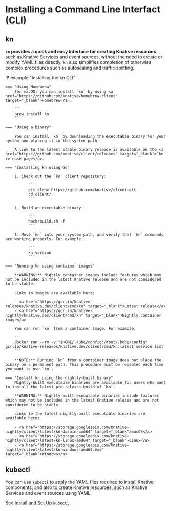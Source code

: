 # Installing a Command Line Interfact (CLI)

## kn

**`kn` provides a quick and easy interface for creating Knative resources** such as Knative Services and event sources, without the need to create or modify YAML files directly. `kn` also simplifies completion of otherwise complex procedures such as autoscaling and traffic splitting.



!!! example "Installing the kn CLI"

    === "Using Homebrew"
        For macOS, you can install `kn` by using <a href="https://github.com/knative/homebrew-client" target="_blank">Homebrew</a>.

        ```
        brew install kn
        ```

    === "Using a binary"

        You can install `kn` by downloading the executable binary for your system and placing it in the system path.

        A link to the latest stable binary release is available on the <a href="https://github.com/knative/client/releases" target="_blank">`kn` release page</a>.

    === "Installing kn using Go"

        1. Check out the `kn` client repository:

              ```
              git clone https://github.com/knative/client.git
              cd client/
              ```

        1. Build an executable binary:

              ```
              hack/build.sh -f
              ```

        1. Move `kn` into your system path, and verify that `kn` commands are working properly. For example:

              ```
              kn version
              ```

    === "Running kn using container images"

        **WARNING:** Nightly container images include features which may not be included in the latest Knative release and are not considered to be stable.

        Links to images are available here:

        - <a href="https://gcr.io/knative-releases/knative.dev/client/cmd/kn" target="_blank">Latest release</a>
        - <a href="https://gcr.io/knative-nightly/knative.dev/client/cmd/kn" target="_blank">Nightly container image</a>

        You can run `kn` from a container image. For example:

        ```
        docker run --rm -v "$HOME/.kube/config:/root/.kube/config" gcr.io/knative-releases/knative.dev/client/cmd/kn:latest service list
        ```

        **NOTE:** Running `kn` from a container image does not place the binary on a permanent path. This procedure must be repeated each time you want to use `kn`.

    === "Install kn using the nightly-built binary"
        Nightly-built executable binaries are available for users who want to install the latest pre-release build of `kn`.

        **WARNING:** Nightly-built executable binaries include features which may not be included in the latest Knative release and are not considered to be stable.

        Links to the latest nightly-built executable binaries are available here:

        - <a href="https://storage.googleapis.com/knative-nightly/client/latest/kn-darwin-amd64" target="_blank">macOS</a>
        - <a href="https://storage.googleapis.com/knative-nightly/client/latest/kn-linux-amd64" target="_blank">Linux</a>
        - <a href="https://storage.googleapis.com/knative-nightly/client/latest/kn-windows-amd64.exe" target="_blank">Windows</a>


## kubectl

You can use `kubectl` to apply the YAML files required to install Knative components, and also to create Knative resources, such as Knative Services and event sources using YAML.

See <a href="https://kubernetes.io/docs/tasks/tools/install-kubectl/" target="_blank">Install and Set Up `kubectl`</a>.
